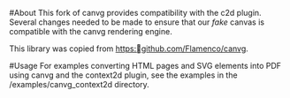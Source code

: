 #About
This fork of canvg provides compatibility with the c2d plugin.
Several changes needed to be made to ensure that our _fake_ 
canvas is compatible with the canvg rendering engine.

This library was copied from [https: github.com/Flamenco/canvg](https://github.com/Flamenco/canvg).

#Usage
For examples converting HTML pages and SVG elements into PDF using canvg and the context2d plugin,
see the examples in the /examples/canvg_context2d directory.